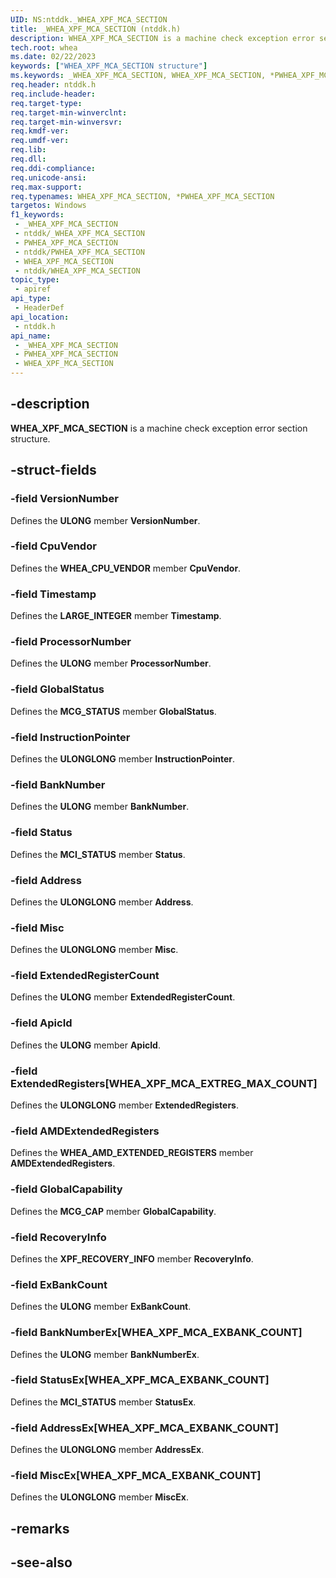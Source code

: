 ```yaml
---
UID: NS:ntddk._WHEA_XPF_MCA_SECTION
title: _WHEA_XPF_MCA_SECTION (ntddk.h)
description: WHEA_XPF_MCA_SECTION is a machine check exception error section structure.
tech.root: whea
ms.date: 02/22/2023
keywords: ["WHEA_XPF_MCA_SECTION structure"]
ms.keywords: _WHEA_XPF_MCA_SECTION, WHEA_XPF_MCA_SECTION, *PWHEA_XPF_MCA_SECTION,
req.header: ntddk.h
req.include-header: 
req.target-type: 
req.target-min-winverclnt: 
req.target-min-winversvr: 
req.kmdf-ver: 
req.umdf-ver: 
req.lib: 
req.dll: 
req.ddi-compliance: 
req.unicode-ansi: 
req.max-support: 
req.typenames: WHEA_XPF_MCA_SECTION, *PWHEA_XPF_MCA_SECTION
targetos: Windows
f1_keywords:
 - _WHEA_XPF_MCA_SECTION
 - ntddk/_WHEA_XPF_MCA_SECTION
 - PWHEA_XPF_MCA_SECTION
 - ntddk/PWHEA_XPF_MCA_SECTION
 - WHEA_XPF_MCA_SECTION
 - ntddk/WHEA_XPF_MCA_SECTION
topic_type:
 - apiref
api_type:
 - HeaderDef
api_location:
 - ntddk.h
api_name:
 - _WHEA_XPF_MCA_SECTION
 - PWHEA_XPF_MCA_SECTION
 - WHEA_XPF_MCA_SECTION
---
```


## -description

**WHEA_XPF_MCA_SECTION** is a machine check exception error section structure.

## -struct-fields

### -field VersionNumber

Defines the **ULONG** member **VersionNumber**.

### -field CpuVendor

Defines the **WHEA_CPU_VENDOR** member **CpuVendor**.

### -field Timestamp

Defines the **LARGE_INTEGER** member **Timestamp**.

### -field ProcessorNumber

Defines the **ULONG** member **ProcessorNumber**.

### -field GlobalStatus

Defines the **MCG_STATUS** member **GlobalStatus**.

### -field InstructionPointer

Defines the **ULONGLONG** member **InstructionPointer**.

### -field BankNumber

Defines the **ULONG** member **BankNumber**.

### -field Status

Defines the **MCI_STATUS** member **Status**.

### -field Address

Defines the **ULONGLONG** member **Address**.

### -field Misc

Defines the **ULONGLONG** member **Misc**.

### -field ExtendedRegisterCount

Defines the **ULONG** member **ExtendedRegisterCount**.

### -field ApicId

Defines the **ULONG** member **ApicId**.

### -field ExtendedRegisters[WHEA_XPF_MCA_EXTREG_MAX_COUNT]

Defines the **ULONGLONG** member **ExtendedRegisters**.

### -field AMDExtendedRegisters

Defines the **WHEA_AMD_EXTENDED_REGISTERS** member **AMDExtendedRegisters**.

### -field GlobalCapability

Defines the **MCG_CAP** member **GlobalCapability**.

### -field RecoveryInfo

Defines the **XPF_RECOVERY_INFO** member **RecoveryInfo**.

### -field ExBankCount

Defines the **ULONG** member **ExBankCount**.

### -field BankNumberEx[WHEA_XPF_MCA_EXBANK_COUNT]

Defines the **ULONG** member **BankNumberEx**.

### -field StatusEx[WHEA_XPF_MCA_EXBANK_COUNT]

Defines the **MCI_STATUS** member **StatusEx**.

### -field AddressEx[WHEA_XPF_MCA_EXBANK_COUNT]

Defines the **ULONGLONG** member **AddressEx**.

### -field MiscEx[WHEA_XPF_MCA_EXBANK_COUNT]

Defines the **ULONGLONG** member **MiscEx**.

## -remarks

## -see-also
